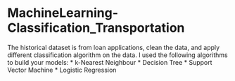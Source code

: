 # MachineLearning-Classification_Transportation
The historical dataset is from loan applications, clean the data, and apply different classification algorithm on the data. I used the following algorithms to build your models:  * k-Nearest Neighbour * Decision Tree * Support Vector Machine * Logistic Regression

